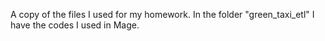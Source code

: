 A copy of the files I used for my homework. In the folder "green_taxi_etl" I have the codes I used in Mage.